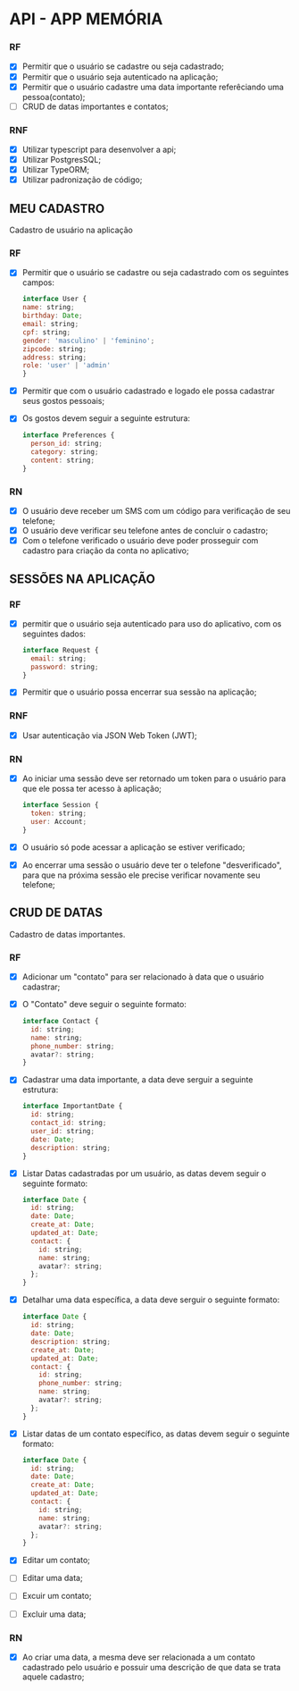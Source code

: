 # API - APP MEMÓRIA

### RF

- [x] Permitir que o usuário se cadastre ou seja cadastrado;
- [x] Permitir que o usuário seja autenticado na aplicação;
- [x] Permitir que o usuário cadastre uma data importante referêciando uma pessoa(contato);
- [ ] CRUD de datas importantes e contatos;

### RNF

- [x] Utilizar typescript para desenvolver a api;
- [x] Utilizar PostgresSQL;
- [x] Utilizar TypeORM;
- [x] Utilizar padronização de código;

## MEU CADASTRO

Cadastro de usuário na aplicação

### RF

- [x] Permitir que o usuário se cadastre ou seja cadastrado com os seguintes campos:

	```js
  interface User {
    name: string;
    birthday: Date;
    email: string;
    cpf: string;
    gender: 'masculino' | 'feminino';
    zipcode: string;
    address: string;
    role: 'user' | 'admin'
  }
	```

- [x] Permitir que com o usuário cadastrado e logado ele possa cadastrar seus gostos pessoais;
- [x] Os gostos devem seguir a seguinte estrutura:

  ```js
  interface Preferences {
    person_id: string;
    category: string;
    content: string;
  }
  ```

### RN

- [x] O usuário deve receber um SMS com um código para verificação de seu telefone;
- [x] O usuário deve verificar seu telefone antes de concluir o cadastro;
- [x] Com o telefone verificado o usuário deve poder prosseguir com cadastro para criação da conta no aplicativo;

## SESSÕES NA APLICAÇÃO

### RF

- [x] permitir que o usuário seja autenticado para uso do aplicativo, com os seguintes dados:
  ```js
  interface Request {
    email: string;
    password: string;
  }
  ```

- [x] Permitir que o usuário possa encerrar sua sessão na aplicação;

### RNF

- [x] Usar autenticação via JSON Web Token (JWT);


### RN

- [x] Ao iniciar uma sessão deve ser retornado um token para o usuário para que ele possa ter acesso à aplicação;

  ```js
  interface Session {
    token: string;
    user: Account;
  }
  ```

- [x] O usuário só pode acessar a aplicação se estiver verificado;

- [x] Ao encerrar uma sessão o usuário deve ter o telefone "desverificado", para que na próxima sessão ele precise verificar novamente seu telefone;


## CRUD DE DATAS

Cadastro de datas importantes.

### RF

- [x] Adicionar um "contato" para ser relacionado à data que o usuário cadastrar;

- [x] O "Contato" deve seguir o seguinte formato:
  ```js
  interface Contact {
    id: string;
    name: string;
    phone_number: string;
    avatar?: string;
  }
  ```

- [x] Cadastrar uma data importante, a data deve serguir a seguinte estrutura:
  ```js
  interface ImportantDate {
    id: string;
    contact_id: string;
    user_id: string;
    date: Date;
    description: string;
  }
  ```

- [x] Listar Datas cadastradas por um usuário, as datas devem seguir o seguinte formato:

  ```js
  interface Date {
    id: string;
    date: Date;
    create_at: Date;
    updated_at: Date;
    contact: {
      id: string;
      name: string;
      avatar?: string;
    };
  }
  ```

- [x] Detalhar uma data específica, a data deve serguir o seguinte formato:

  ```js
  interface Date {
    id: string;
    date: Date;
    description: string;
    create_at: Date;
    updated_at: Date;
    contact: {
      id: string;
      phone_number: string;
      name: string;
      avatar?: string;
    };
  }
  ```

- [x] Listar datas de um contato específico, as datas devem seguir o seguinte formato:

  ```js
  interface Date {
    id: string;
    date: Date;
    create_at: Date;
    updated_at: Date;
    contact: {
      id: string;
      name: string;
      avatar?: string;
    };
  }
  ```

- [x] Editar um contato;

- [ ] Editar uma data;

- [ ] Excuir um contato;

- [ ] Excluir uma data;


### RN

- [x] Ao criar uma data, a mesma deve ser relacionada a um contato cadastrado pelo usuário e possuir uma descrição de que data se trata aquele cadastro;
